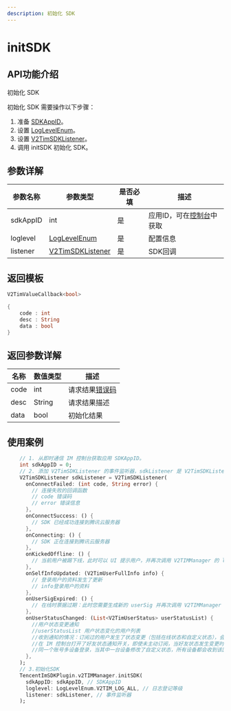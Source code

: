 ```yaml
---
description: 初始化 SDK
---
```


# initSDK

## API功能介绍

初始化 SDK

初始化 SDK 需要操作以下步骤：

1. 准备 [SDKAppID](https://cloud.tencent.com/login)。
2. 设置 [LogLevelEnum](../enums/loglevelenum.md)。
3. 设置 [V2TimSDKListener](../../class/v2timsdklistener.md)。
4. 调用 initSDK 初始化 SDK。

## 参数详解

| 参数名称     | 参数类型                                                | 是否必填 | 描述                                                    |
| -------- | --------------------------------------------------- | ---- | ----------------------------------------------------- |
| sdkAppID | int                                                 | 是    | 应用ID，可在[控制台](https://console.cloud.tencent.com/im)中获取 |
| loglevel | [LogLevelEnum](../enums/loglevelenum.md)            | 是    | 配置信息                                                  |
| listener | [V2TimSDKListener](../../class/v2timsdklistener.md) | 是    | SDK回调                                                 |

## 返回模板

```dart
V2TimValueCallback<bool>

{
    code : int
    desc : String
    data : bool
}
```

## 返回参数详解

| 名称   | 数值类型   | 描述                                                             |
| ---- | ------ | -------------------------------------------------------------- |
| code | int    | 请求结果[错误码](https://cloud.tencent.com/document/product/269/1671) |
| desc | String | 请求结果描述                                                         |
| data | bool   | 初始化结果                                                          |

## 使用案例  &#x20;

```dart
    // 1. 从即时通信 IM 控制台获取应用 SDKAppID。
    int sdkAppID = 0;
    // 2. 添加 V2TimSDKListener 的事件监听器，sdkListener 是 V2TimSDKListener 的实现类
    V2TimSDKListener sdkListener = V2TimSDKListener(
      onConnectFailed: (int code, String error) {
        // 连接失败的回调函数
        // code 错误码
        // error 错误信息
      },
      onConnectSuccess: () {
        // SDK 已经成功连接到腾讯云服务器
      },
      onConnecting: () {
        // SDK 正在连接到腾讯云服务器
      },
      onKickedOffline: () {
        // 当前用户被踢下线，此时可以 UI 提示用户，并再次调用 V2TIMManager 的 login() 函数重新登录。
      },
      onSelfInfoUpdated: (V2TimUserFullInfo info) {
        // 登录用户的资料发生了更新
        // info登录用户的资料
      },
      onUserSigExpired: () {
        // 在线时票据过期：此时您需要生成新的 userSig 并再次调用 V2TIMManager 的 login() 函数重新登录。
      },
      onUserStatusChanged: (List<V2TimUserStatus> userStatusList) {
        //用户状态变更通知
        //userStatusList 用户状态变化的用户列表
        //收到通知的情况：订阅过的用户发生了状态变更（包括在线状态和自定义状态），会触发该回调
        //在 IM 控制台打开了好友状态通知开关，即使未主动订阅，当好友状态发生变更时，也会触发该回调
        //同一个账号多设备登录，当其中一台设备修改了自定义状态，所有设备都会收到该回调
      },
    );
    // 3.初始化SDK
    TencentImSDKPlugin.v2TIMManager.initSDK(
      sdkAppID: sdkAppID, // SDKAppID
      loglevel: LogLevelEnum.V2TIM_LOG_ALL, // 日志登记等级
      listener: sdkListener, // 事件监听器
    );
```
